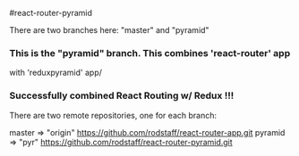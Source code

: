 #react-router-pyramid

There are two branches here:  "master" and "pyramid"

###  This is the "pyramid" branch.  This combines 'react-router' app
with 'reduxpyramid' app/

###  Successfully combined React Routing w/ Redux !!! ###

There are two remote repositories, one for each branch:

master =>   "origin"	https://github.com/rodstaff/react-router-app.git
pyramid =>  "pyr"   	https://github.com/rodstaff/react-router-pyramid.git

